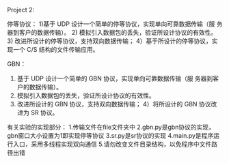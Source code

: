 Project 2:

停等协议：
1)基于 UDP 设计一个简单的停等协议，实现单向可靠数据传输（服 务器到客户的数据传输）。 
2) 模拟引入数据包的丢失，验证所设计协议的有效性。 
3) 改进所设计的停等协议，支持双向数据传输；
4）基于所设计的停等协议，实现一个 C/S 结构的文件传输应用。

GBN：
1) 基于 UDP 设计一个简单的 GBN 协议，实现单向可靠数据传输（服 务器到客户的数据传输）。 
2) 模拟引入数据包的丢失，验证所设计协议的有效性。 
3) 改进所设计的 GBN 协议，支持双向数据传输；
4）将所设计的 GBN 协议改进为 SR 协议。

有关实验的实现部分：
1.传输文件在file文件夹中
2.gbn.py是gbn协议的实现，gbn窗口大小设置为1即实现停等协议
3.sr.py是sr协议的实现
4.main.py是程序运行入口，采用多线程实现双向通信
5.请勿改变文件目录结构，以免程序中文件路径出错